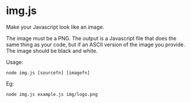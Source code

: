 img.js
======

Make your Javascript look like an image.

The image must be a PNG. The output is a Javascript file that does the same thing as your code, but if an ASCII version of the image you provide. The image should be black and white.

Usage:

    node img.js [sourcefn] [imagefn]

Eg:

    node img.js example.js img/logo.png
